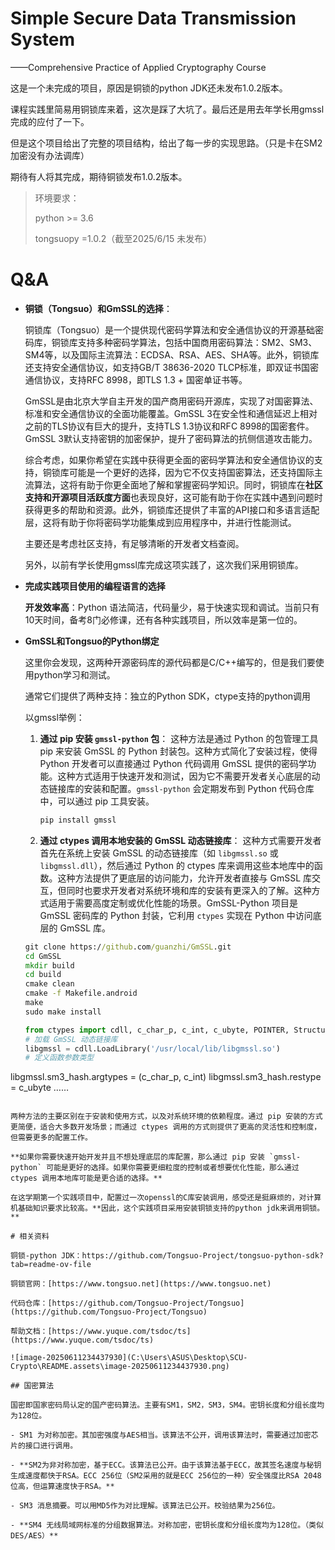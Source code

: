# Simple Secure Data Transmission System

——Comprehensive Practice of Applied Cryptography Course

这是一个未完成的项目，原因是铜锁的python JDK还未发布1.0.2版本。

课程实践里简易用铜锁库来着，这次是踩了大坑了。最后还是用去年学长用gmssl完成的应付了一下。

但是这个项目给出了完整的项目结构，给出了每一步的实现思路。（只是卡在SM2加密没有办法调库）

期待有人将其完成，期待铜锁发布1.0.2版本。

>
>
>环境要求：
>
>python >= 3.6
>
>tongsuopy =1.0.2（截至2025/6/15 未发布）

# Q&A

- **铜锁（Tongsuo）和GmSSL的选择**：

  铜锁库（Tongsuo）是一个提供现代密码学算法和安全通信协议的开源基础密码库，铜锁库支持多种密码学算法，包括中国商用密码算法：SM2、SM3、SM4等，以及国际主流算法：ECDSA、RSA、AES、SHA等。此外，铜锁库还支持安全通信协议，如支持GB/T 38636-2020 TLCP标准，即双证书国密通信协议，支持RFC 8998，即TLS 1.3 + 国密单证书等。

  GmSSL是由北京大学自主开发的国产商用密码开源库，实现了对国密算法、标准和安全通信协议的全面功能覆盖。GmSSL 3在安全性和通信延迟上相对之前的TLS协议有巨大的提升，支持TLS 1.3协议和RFC 8998的国密套件。GmSSL 3默认支持密钥的加密保护，提升了密码算法的抗侧信道攻击能力。

  综合考虑，如果你希望在实践中获得更全面的密码学算法和安全通信协议的支持，铜锁库可能是一个更好的选择，因为它不仅支持国密算法，还支持国际主流算法，这将有助于你更全面地了解和掌握密码学知识。同时，铜锁库在**社区支持和开源项目活跃度方面**也表现良好，这可能有助于你在实践中遇到问题时获得更多的帮助和资源。此外，铜锁库还提供了丰富的API接口和多语言适配层，这将有助于你将密码学功能集成到应用程序中，并进行性能测试。

  主要还是考虑社区支持，有足够清晰的开发者文档查阅。

  另外，以前有学长使用gmssl库完成这项实践了，这次我们采用铜锁库。

- **完成实践项目使用的编程语言的选择**

  **开发效率高**：Python 语法简洁，代码量少，易于快速实现和调试。当前只有10天时间，备考8门必修课，还有各种实践项目，所以效率是第一位的。

- **GmSSL和Tongsuo的Python绑定**

  这里你会发现，这两种开源密码库的源代码都是C/C++编写的，但是我们要使用python学习和测试。

  通常它们提供了两种支持：独立的Python SDK，ctype支持的python调用

  以gmssl举例：

  1. **通过 pip 安装 `gmssl-python` 包**： 这种方法是通过 Python 的包管理工具 pip 来安装 GmSSL 的 Python 封装包。这种方式简化了安装过程，使得 Python 开发者可以直接通过 Python 代码调用 GmSSL 提供的密码学功能。这种方式适用于快速开发和测试，因为它不需要开发者关心底层的动态链接库的安装和配置。`gmssl-python` 会定期发布到 Python 代码仓库中，可以通过 pip 工具安装。

     ```cmd
     pip install gmssl
     ```

  2. **通过 ctypes 调用本地安装的 GmSSL 动态链接库**： 这种方式需要开发者首先在系统上安装 GmSSL 的动态链接库（如 `libgmssl.so` 或 `libgmssl.dll`），然后通过 Python 的 ctypes 库来调用这些本地库中的函数。这种方法提供了更底层的访问能力，允许开发者直接与 GmSSL 库交互，但同时也要求开发者对系统环境和库的安装有更深入的了解。这种方式适用于需要高度定制或优化性能的场景。GmSSL-Python 项目是 GmSSL 密码库的 Python 封装，它利用 `ctypes` 实现在 Python 中访问底层的 GmSSL 库。

  ```cmd
  git clone https://github.com/guanzhi/GmSSL.git
  cd GmSSL
  mkdir build
  cd build
  cmake clean
  cmake -f Makefile.android
  make
  sudo make install
  ```
  
  ```python
  from ctypes import cdll, c_char_p, c_int, c_ubyte, POINTER, Structure, byref
  # 加载 GmSSL 动态链接库
  libgmssl = cdll.LoadLibrary('/usr/local/lib/libgmssl.so')
  # 定义函数参数类型
libgmssl.sm3_hash.argtypes = (c_char_p, c_int)
  libgmssl.sm3_hash.restype = c_ubyte
  ……
  ```
  
  两种方法的主要区别在于安装和使用方式，以及对系统环境的依赖程度。通过 pip 安装的方式更简便，适合大多数开发场景；而通过 ctypes 调用的方式则提供了更高的灵活性和控制度，但需要更多的配置工作。
  
  **如果你需要快速开始开发并且不想处理底层的库配置，那么通过 pip 安装 `gmssl-python` 可能是更好的选择。如果你需要更细粒度的控制或者想要优化性能，那么通过 ctypes 调用本地库可能是更合适的选择。**
  
  在这学期第一个实践项目中，配置过一次openssl的C库安装调用，感受还是挺麻烦的，对计算机基础知识要求比较高。**因此，这个实践项目采用安装铜锁支持的python jdk来调用铜锁。**

# 相关资料

铜锁-python JDK：https://github.com/Tongsuo-Project/tongsuo-python-sdk?tab=readme-ov-file

铜锁官网：[https://www.tongsuo.net](https://www.tongsuo.net)

代码仓库：[https://github.com/Tongsuo-Project/Tongsuo](https://github.com/Tongsuo-Project/Tongsuo)

帮助文档：[https://www.yuque.com/tsdoc/ts](https://www.yuque.com/tsdoc/ts)

![image-20250611234437930](C:\Users\ASUS\Desktop\SCU-Crypto\README.assets\image-20250611234437930.png)

## 国密算法

国密即国家密码局认定的国产密码算法。主要有SM1，SM2，SM3，SM4。密钥长度和分组长度均为128位。

- SM1 为对称加密。其加密强度与AES相当。该算法不公开，调用该算法时，需要通过加密芯片的接口进行调用。

- **SM2为非对称加密，基于ECC。该算法已公开。由于该算法基于ECC，故其签名速度与秘钥生成速度都快于RSA。ECC 256位（SM2采用的就是ECC 256位的一种）安全强度比RSA 2048位高，但运算速度快于RSA。**

- SM3 消息摘要。可以用MD5作为对比理解。该算法已公开。校验结果为256位。

- **SM4 无线局域网标准的分组数据算法。对称加密，密钥长度和分组长度均为128位。（类似DES/AES）**

